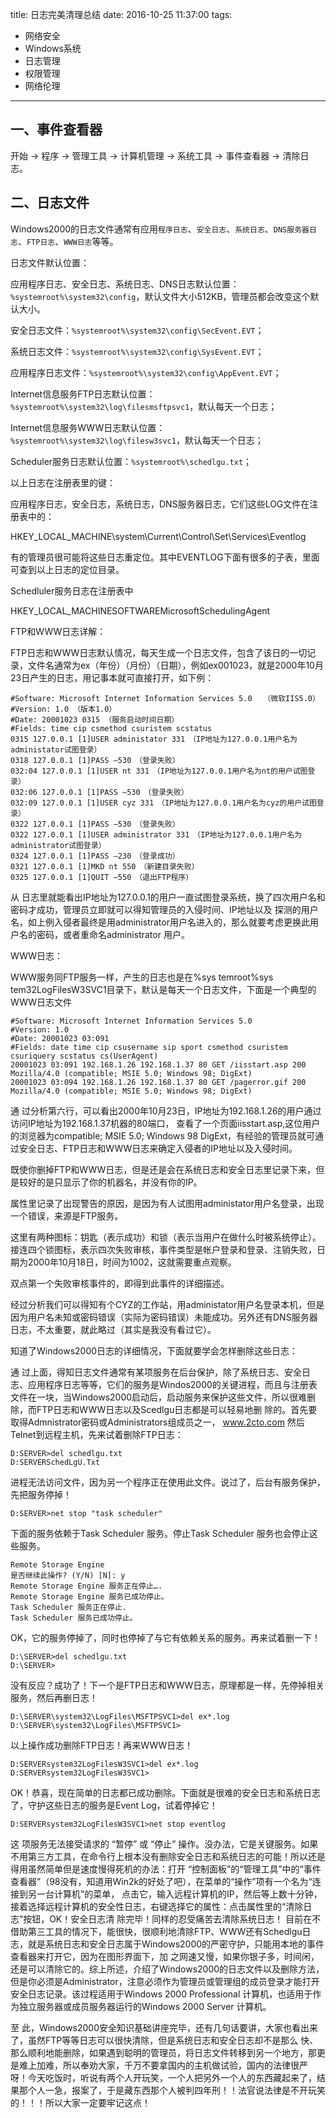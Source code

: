 title: 日志完美清理总结
date: 2016-10-25 11:37:00
tags: 
 - 网络安全
 - Windows系统
 - 日志管理
 - 权限管理
 - 网络伦理
---
## 一、事件查看器

开始 → 程序 → 管理工具 → 计算机管理 → 系统工具 → 事件查看器 → 清除日志。
 
## 二、日志文件

Windows2000的日志文件通常有应用`程序日志`、`安全日志`、`系统日志`、`DNS服务器日志`、`FTP日志`、`WWW日志`等等。
 
日志文件默认位置：
 
应用程序日志、安全日志、系统日志、DNS日志默认位置：`%systemroot%\system32\config`，默认文件大小512KB，管理员都会改变这个默认大小。
 
安全日志文件：`%systemroot%\system32\config\SecEvent.EVT`；
 
系统日志文件：`%systemroot%\system32\config\SysEvent.EVT`；
 
应用程序日志文件：`%systemroot%\system32\config\AppEvent.EVT`；
 
Internet信息服务FTP日志默认位置：`%systemroot%\system32\log\filesmsftpsvc1`，默认每天一个日志；
 
Internet信息服务WWW日志默认位置：`%systemroot%\system32\log\filesw3svc1`，默认每天一个日志；
 
Scheduler服务日志默认位置：`%systemroot%\schedlgu.txt`；
 
以上日志在注册表里的键：
 
应用程序日志，安全日志，系统日志，DNS服务器日志，它们这些LOG文件在注册表中的：
 
HKEY_LOCAL_MACHINE\system\Current\Control\Set\Services\Eventlog
 
有的管理员很可能将这些日志重定位。其中EVENTLOG下面有很多的子表，里面可查到以上日志的定位目录。
 
Schedluler服务日志在注册表中
 
HKEY_LOCAL_MACHINESOFTWAREMicrosoftSchedulingAgent
 
FTP和WWW日志详解：
 
FTP日志和WWW日志默认情况，每天生成一个日志文件，包含了该日的一切记录，文件名通常为ex（年份）（月份）（日期），例如ex001023，就是2000年10月23日产生的日志，用记事本就可直接打开，如下例：
 
```
#Software: Microsoft Internet Information Services 5.0　　（微软IIS5.0）
#Version: 1.0 （版本1.0）
#Date: 20001023 0315 （服务启动时间日期）
#Fields: time cip csmethod csuristem scstatus
0315 127.0.0.1 [1]USER administator 331　（IP地址为127.0.0.1用户名为administator试图登录）
0318 127.0.0.1 [1]PASS –530　（登录失败）
032:04 127.0.0.1 [1]USER nt 331　（IP地址为127.0.0.1用户名为nt的用户试图登录）
032:06 127.0.0.1 [1]PASS –530　（登录失败）
032:09 127.0.0.1 [1]USER cyz 331　（IP地址为127.0.0.1用户名为cyz的用户试图登录）
0322 127.0.0.1 [1]PASS –530　（登录失败）
0322 127.0.0.1 [1]USER administrator 331　（IP地址为127.0.0.1用户名为administrator试图登录）
0324 127.0.0.1 [1]PASS –230　（登录成功）
0321 127.0.0.1 [1]MKD nt 550　（新建目录失败）
0325 127.0.0.1 [1]QUIT –550　（退出FTP程序）
```
从 日志里就能看出IP地址为127.0.0.1的用户一直试图登录系统，换了四次用户名和密码才成功，管理员立即就可以得知管理员的入侵时间、IP地址以及 探测的用户名，如上例入侵者最终是用administrator用户名进入的，那么就要考虑更换此用户名的密码，或者重命名administrator 用户。
 
WWW日志：
 
WWW服务同FTP服务一样，产生的日志也是在%sys temroot%sys tem32LogFilesW3SVC1目录下，默认是每天一个日志文件，下面是一个典型的WWW日志文件

```
#Software: Microsoft Internet Information Services 5.0
#Version: 1.0
#Date: 20001023 03:091
#Fields: date time cip csusername sip sport csmethod csuristem csuriquery scstatus cs(UserAgent)
20001023 03:091 192.168.1.26 192.168.1.37 80 GET /iisstart.asp 200 Mozilla/4.0 (compatible; MSIE 5.0; Windows 98; DigExt)
20001023 03:094 192.168.1.26 192.168.1.37 80 GET /pagerror.gif 200 Mozilla/4.0 (compatible; MSIE 5.0; Windows 98; DigExt)
```

通 过分析第六行，可以看出2000年10月23日，IP地址为192.168.1.26的用户通过访问IP地址为192.168.1.37机器的80端口， 查看了一个页面iisstart.asp,这位用户的浏览器为compatible; MSIE 5.0; Windows 98 DigExt，有经验的管理员就可通过安全日志、FTP日志和WWW日志来确定入侵者的IP地址以及入侵时间。
 
既使你删掉FTP和WWW日志，但是还是会在系统日志和安全日志里记录下来，但是较好的是只显示了你的机器名，并没有你的IP。
 
属性里记录了出现警告的原因，是因为有人试图用administator用户名登录，出现一个错误，来源是FTP服务。
 
这里有两种图标：钥匙（表示成功）和锁（表示当用户在做什么时被系统停止）。接连四个锁图标，表示四次失败审核，事件类型是帐户登录和登录、注销失败，日期为2000年10月18日，时间为1002，这就需要重点观察。
 
双点第一个失败审核事件的，即得到此事件的详细描述。
 
经过分析我们可以得知有个CYZ的工作站，用administator用户名登录本机，但是因为用户名未知或密码错误（实际为密码错误）未能成功。另外还有DNS服务器日志，不太重要，就此略过（其实是我没有看过它）。
 
知道了Windows2000日志的详细情况，下面就要学会怎样删除这些日志：
 
通 过上面，得知日志文件通常有某项服务在后台保护，除了系统日志、安全日志、应用程序日志等等，它们的服务是Windos2000的关键进程，而且与注册表 文件在一块，当Windows2000启动后，启动服务来保护这些文件，所以很难删除，而FTP日志和WWW日志以及Scedlgu日志都是可以轻易地删 除的。首先要取得Admnistrator密码或Administrators组成员之一， www.2cto.com 然后Telnet到远程主机，先来试着删除FTP日志：
 
```
D:SERVER>del schedlgu.txt
D:SERVERSchedLgU.Txt
```
 
进程无法访问文件，因为另一个程序正在使用此文件。说过了，后台有服务保护，先把服务停掉！
 
```
D:SERVER>net stop "task scheduler"
```
 
下面的服务依赖于Task Scheduler 服务。停止Task Scheduler 服务也会停止这些服务。
 
```
Remote Storage Engine
是否继续此操作? (Y/N) [N]: y
Remote Storage Engine 服务正在停止….
Remote Storage Engine 服务已成功停止。
Task Scheduler 服务正在停止.
Task Scheduler 服务已成功停止。
```
 
OK，它的服务停掉了，同时也停掉了与它有依赖关系的服务。再来试着删一下！
 
```
D:\SERVER>del schedlgu.txt
D:\SERVER>
```
 
没有反应？成功了！下一个是FTP日志和WWW日志，原理都是一样，先停掉相关服务，然后再删日志！
 
```
D:\SERVER\system32\LogFiles\MSFTPSVC1>del ex*.log
D:\SERVER\system32\LogFiles\MSFTPSVC1>
```
 
以上操作成功删除FTP日志！再来WWW日志！
 
```
D:SERVERsystem32LogFilesW3SVC1>del ex*.log
D:SERVERsystem32LogFilesW3SVC1>
```
 
OK！恭喜，现在简单的日志都已成功删除。下面就是很难的安全日志和系统日志了，守护这些日志的服务是Event Log，试着停掉它！
 
```
D:SERVERsystem32LogFilesW3SVC1>net stop eventlog
```
 
这 项服务无法接受请求的 “暂停” 或 “停止” 操作。没办法，它是关键服务。如果不用第三方工具，在命令行上根本没有删除安全日志和系统日志的可能！所以还是得用虽然简单但是速度慢得死机的办法：打开 “控制面板”的“管理工具”中的“事件查看器”（98没有，知道用Win2k的好处了吧），在菜单的“操作”项有一个名为“连接到另一台计算机”的菜单， 点击它，输入远程计算机的IP，然后等上数十分钟，接着选择远程计算机的安全性日志，右键选择它的属性：点击属性里的“清除日志”按钮，OK！安全日志清 除完毕！同样的忍受痛苦去清除系统日志！ 目前在不借助第三工具的情况下，能很快，很顺利地清除FTP、WWW还有Schedlgu日志，就是系统日志和安全日志属于Windows2000的严密守护，只能用本地的事件查看器来打开它，因为在图形界面下，加 之网速又慢，如果你银子多，时间闲，还是可以清除它的。综上所述，介绍了Windows2000的日志文件以及删除方法，但是你必须是Administrator，注意必须作为管理员或管理组的成员登录才能打开安全日志记录。该过程适用于Windows 2000 Professional 计算机，也适用于作为独立服务器或成员服务器运行的Windows 2000 Server 计算机。
 
至 此，Windows2000安全知识基础讲座完毕，还有几句话要讲，大家也看出来了，虽然FTP等等日志可以很快清除，但是系统日志和安全日志却不是那么 快、那么顺利地能删除，如果遇到聪明的管理员，将日志文件转移到另一个地方，那更是难上加难，所以奉劝大家，千万不要拿国内的主机做试验，国内的法律很严 呀！今天吃饭时，听说有两个人开玩笑，一个人把另外一个人的东西藏起来了，结果那个人一急，报案了，于是藏东西那个人被判四年刑！！法官说法律是不开玩笑 的！！！所以大家一定要牢记这点！